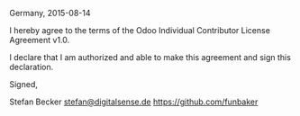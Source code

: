 Germany, 2015-08-14

I hereby agree to the terms of the Odoo Individual Contributor License
Agreement v1.0.

I declare that I am authorized and able to make this agreement and sign this
declaration.

Signed,

Stefan Becker stefan@digitalsense.de https://github.com/funbaker
